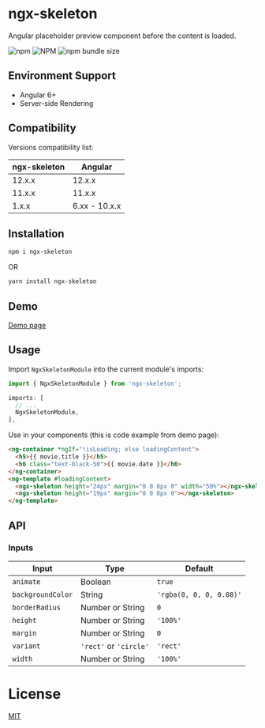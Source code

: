 # ngx-skeleton

Angular placeholder preview component before the content is loaded.

![npm](https://img.shields.io/npm/v/ngx-skeleton) ![NPM](https://img.shields.io/npm/l/ngx-skeleton) ![npm bundle size](https://img.shields.io/bundlephobia/min/ngx-skeleton)

## Environment Support

- Angular 6+
- Server-side Rendering

## Compatibility

Versions compatibility list:

| ngx-skeleton | Angular       |
| ------------ | ------------- |
| 12.x.x       | 12.x.x        |
| 11.x.x       | 11.x.x        |
| 1.x.x        | 6.xx - 10.x.x |

## Installation

```sh
npm i ngx-skeleton
```

OR

```sh
yarn install ngx-skeleton
```

## Demo

[Demo page](https://avivharuzi.github.io/ngx-skeleton)

## Usage

Import `NgxSkeletonModule` into the current module's imports:

```ts
import { NgxSkeletonModule } from 'ngx-skeleton';

imports: [
  // ...
  NgxSkeletonModule,
],
```

Use in your components (this is code example from demo page):

```html
<ng-container *ngIf="!isLoading; else loadingContent">
  <h5>{{ movie.title }}</h5>
  <h6 class="text-black-50">{{ movie.date }}</h6>
</ng-container>
<ng-template #loadingContent>
  <ngx-skeleton height="24px" margin="0 0 8px 0" width="50%"></ngx-skeleton>
  <ngx-skeleton height="19px" margin="0 0 8px 0"></ngx-skeleton>
</ng-template>
```

## API

### Inputs

| Input             | Type                   | Default                 |
| ----------------- | ---------------------- | ----------------------- |
| `animate`         | Boolean                | `true`                  |
| `backgroundColor` | String                 | `'rgba(0, 0, 0, 0.08)'` |
| `borderRadius`    | Number or String       | `0`                     |
| `height`          | Number or String       | `'100%'`                |
| `margin`          | Number or String       | `0`                     |
| `variant`         | `'rect'` or `'circle'` | `'rect'`                |
| `width`           | Number or String       | `'100%'`                |

# License

[MIT](LICENSE)
